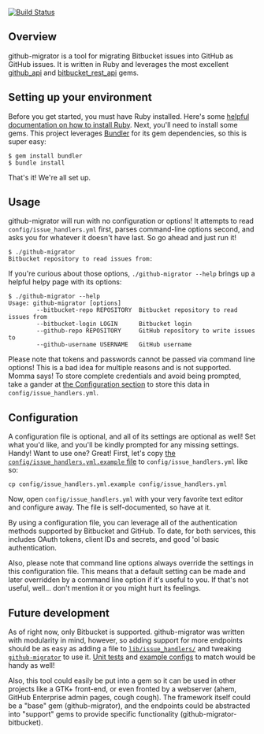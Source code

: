 [![Build Status](https://travis-ci.org/synthead/github-migrator.svg?branch=master)](https://travis-ci.org/synthead/github-migrator)

## Overview

github-migrator is a tool for migrating Bitbucket issues into GitHub as GitHub issues.  It is written in Ruby and leverages the most excellent [github\_api](https://github.com/piotrmurach/github) and [bitbucket\_rest\_api](https://github.com/bitbucket-rest-api/bitbucket) gems.

## Setting up your environment

Before you get started, you must have Ruby installed.  Here's some [helpful documentation on how to install Ruby](https://www.ruby-lang.org/en/documentation/installation/).  Next, you'll need to install some gems.  This project leverages [Bundler](http://bundler.io/) for its gem dependencies, so this is super easy:

```
$ gem install bundler
$ bundle install
```

That's it!  We're all set up.

## Usage

github-migrator will run with no configuration or options!  It attempts to read `config/issue_handlers.yml` first, parses command-line options second, and asks you for whatever it doesn't have last.  So go ahead and just run it!

```
$ ./github-migrator
Bitbucket repository to read issues from:
```

If you're curious about those options, `./github-migrator --help` brings up a helpful helpy page with its options:

```
$ ./github-migrator --help
Usage: github-migrator [options]
        --bitbucket-repo REPOSITORY  Bitbucket repository to read issues from
        --bitbucket-login LOGIN      Bitbucket login
        --github-repo REPOSITORY     GitHub repository to write issues to
        --github-username USERNAME   GitHub username
```

Please note that tokens and passwords cannot be passed via command line options!  This is a bad idea for multiple reasons and is not supported.  Momma says!  To store complete credentials and avoid being prompted, take a gander at [the Configuration section](#configuration) to store this data in `config/issue_handlers.yml`.

## Configuration

A configuration file is optional, and all of its settings are optional as well!  Set what you'd like, and you'll be kindly prompted for any missing settings.  Handy!  Want to use one?  Great!  First, let's copy [the `config/issue_handlers.yml.example` file](https://github.com/synthead/github-migrator/blob/master/config/issue_handlers.yml.example) to `config/issue_handlers.yml` like so:

```
cp config/issue_handlers.yml.example config/issue_handlers.yml
```

Now, open `config/issue_handlers.yml` with your very favorite text editor and configure away.  The file is self-documented, so have at it.

By using a configuration file, you can leverage all of the authentication methods supported by Bitbucket and GitHub.  To date, for both services, this includes OAuth tokens, client IDs and secrets, and good 'ol basic authentication.

Also, please note that command line options always override the settings in this configuration file.  This means that a default setting can be made and later overridden by a command line option if it's useful to you.  If that's not useful, well... don't mention it or you might hurt its feelings.

## Future development

As of right now, only Bitbucket is supported.  github-migrator was written with modularity in mind, however, so adding support for more endpoints should be as easy as adding a file to [`lib/issue_handlers/`](https://github.com/synthead/github-migrator/tree/master/lib/issue_handlers) and tweaking [`github-migrator`](https://github.com/synthead/github-migrator/blob/master/github-migrator) to use it.  [Unit tests](https://github.com/synthead/github-migrator/tree/master/spec) and [example configs](https://github.com/synthead/github-migrator/tree/master/config) to match would be handy as well!

Also, this tool could easily be put into a gem so it can be used in other projects like a GTK+ front-end, or even fronted by a webserver (ahem, GitHub Enterprise admin pages, cough cough).  The framework itself could be a "base" gem (github-migrator), and the endpoints could be abstracted into "support" gems to provide specific functionality (github-migrator-bitbucket).
